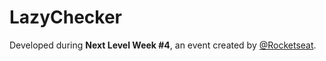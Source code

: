 # LazyChecker

Developed during <b>Next Level Week #4</b>, an event created by <a href="https://rocketseat.com.br/">@Rocketseat</a>.
